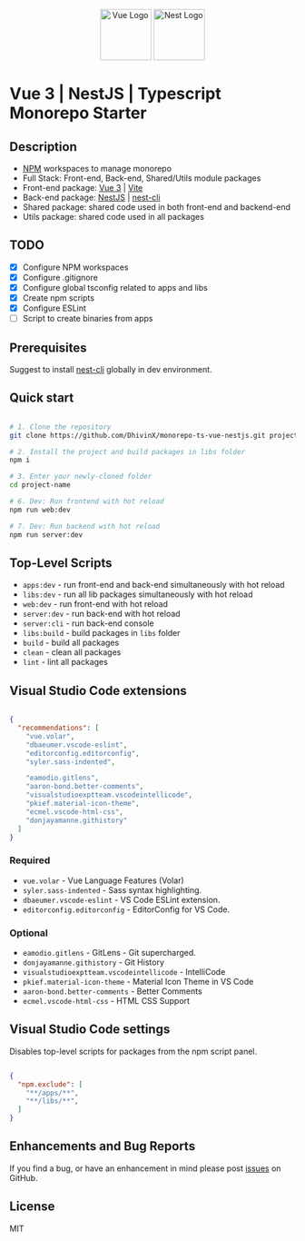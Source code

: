 <p align="center">
  <a href="https://vuejs.org/" target="blank"><img src="https://upload.wikimedia.org/wikipedia/commons/thumb/9/95/Vue.js_Logo_2.svg/2367px-Vue.js_Logo_2.svg.png" width="90" alt="Vue Logo" /></a>
  <a href="https://nestjs.com/" target="blank"><img src="https://nestjs.com/img/logo-small.svg" width="90" alt="Nest Logo" /></a>
</p>

# Vue 3 | NestJS | Typescript Monorepo Starter

## Description

* [NPM](https://docs.npmjs.com/cli/v7/using-npm/workspaces) workspaces to manage monorepo
* Full Stack: Front-end, Back-end, Shared/Utils module packages   
* Front-end package: [Vue 3](https://vuejs.org/guide/introduction.html) | [Vite](https://vitejs.dev/guide/)
* Back-end package: [NestJS](https://docs.nestjs.com) | [nest-cli](https://docs.nestjs.com/cli/overview)
* Shared package: shared code used in both front-end and backend-end
* Utils package: shared code used in all packages

## TODO

- [X] Configure NPM workspaces
- [X] Configure .gitignore
- [X] Configure global tsconfig related to apps and libs
- [X] Create npm scripts
- [X] Configure ESLint
- [ ] Script to create binaries from apps

## Prerequisites

Suggest to install [nest-cli](https://docs.nestjs.com/cli/overview) globally in dev environment.

## Quick start

```bash

# 1. Clone the repository
git clone https://github.com/DhivinX/monorepo-ts-vue-nestjs.git project-name

# 2. Install the project and build packages in libs folder
npm i

# 3. Enter your newly-cloned folder
cd project-name

# 6. Dev: Run frontend with hot reload 
npm run web:dev

# 7. Dev: Run backend with hot reload 
npm run server:dev

```

## Top-Level Scripts
 
* `apps:dev` - run front-end and back-end simultaneously with hot reload
* `libs:dev` - run all lib packages simultaneously with hot reload
* `web:dev` - run front-end with hot reload
* `server:dev` - run back-end with hot reload
* `server:cli` - run back-end console
* `libs:build` - build packages in `libs` folder
* `build` - build all packages
* `clean` - clean all packages
* `lint` - lint all packages

## Visual Studio Code extensions

```json

{
  "recommendations": [
    "vue.volar",
    "dbaeumer.vscode-eslint",
    "editorconfig.editorconfig",
    "syler.sass-indented",

    "eamodio.gitlens",
    "aaron-bond.better-comments",
    "visualstudioexptteam.vscodeintellicode",
    "pkief.material-icon-theme",
    "ecmel.vscode-html-css",
    "donjayamanne.githistory"
  ]
}

```

### Required

* `vue.volar` - Vue Language Features (Volar)
* `syler.sass-indented` - Sass syntax highlighting.
* `dbaeumer.vscode-eslint` - VS Code ESLint extension.
* `editorconfig.editorconfig` - EditorConfig for VS Code.

### Optional

* `eamodio.gitlens` - GitLens - Git supercharged.
* `donjayamanne.githistory` - Git History
* `visualstudioexptteam.vscodeintellicode` - IntelliCode
* `pkief.material-icon-theme` - Material Icon Theme in VS Code
* `aaron-bond.better-comments` - Better Comments
* `ecmel.vscode-html-css` - HTML CSS Support

## Visual Studio Code settings

Disables top-level scripts for packages from the npm script panel.

```json

{
  "npm.exclude": [
    "**/apps/**",
    "**/libs/**",
  ]
}

```

## Enhancements and Bug Reports

If you find a bug, or have an enhancement in mind please post [issues](https://github.com/DhivinX/monorepo-ts-vue-nestjs/issues) on GitHub.

## License

MIT
